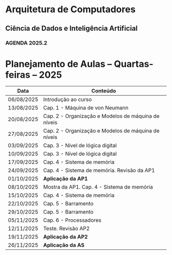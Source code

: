 # Arquitetura de Computadores

## Ciência de Dados e Inteligência Artificial

### AGENDA 2025.2

# Planejamento de Aulas – Quartas-feiras – 2025

| Data       | Conteúdo |
|------------|---------------------------------------------|
| 06/08/2025 | Introdução ao curso |
| 13/08/2025 | Cap. 1 - Máquina de von Neumann |
| 20/08/2025 | Cap. 2 - Organização e Modelos de máquina de níveis |
| 27/08/2025 | Cap. 2 - Organização e Modelos de máquina de níveis |
| 03/09/2025 | Cap. 3 - Nível de lógica digital |
| 10/09/2025 | Cap. 3 - Nível de lógica digital |
| 17/09/2025 | Cap. 4 - Sistema de memória |
| 24/09/2025 | Cap. 4 - Sistema de memória. Revisão da AP1 |
| 01/10/2025 | **Aplicação da AP1** |
| 08/10/2025 | Mostra da AP1. Cap. 4 - Sistema de memória |
| 15/10/2025 | Cap. 4 - Sistema de memória |
| 22/10/2025 | Cap. 5 - Barramento |
| 29/10/2025 | Cap. 5 - Barramento |
| 05/11/2025 | Cap. 6 - Processadores |
| 12/11/2025 | Teste. Revisão AP2 |
| 19/11/2025 | **Aplicação da AP2** |
| 26/11/2025 | **Aplicação da AS** |
